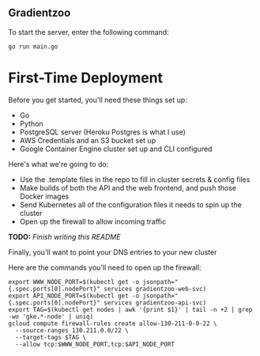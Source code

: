 Gradientzoo
-----------

To start the server, enter the following command:

```console
go run main.go
```

First-Time Deployment
=====================

Before you get started, you'll need these things set up:

* Go
* Python
* PostgreSQL server (Heroku Postgres is what I use)
* AWS Credentials and an S3 bucket set up
* Google Container Engine cluster set up and CLI configured

Here's what we're going to do:

* Use the .template files in the repo to fill in cluster secrets & config files
* Make builds of both the API and the web frontend, and push those Docker images
* Send Kubernetes all of the configuration files it needs to spin up the cluster
* Open up the firewall to allow incoming traffic

**TODO:** *Finish writing this README*

Finally, you'll want to point your DNS entries to your new cluster

Here are the commands you'll need to open up the firewall:

```console
export WWW_NODE_PORT=$(kubectl get -o jsonpath="{.spec.ports[0].nodePort}" services gradientzoo-web-svc)
export API_NODE_PORT=$(kubectl get -o jsonpath="{.spec.ports[0].nodePort}" services gradientzoo-api-svc)
export TAG=$(kubectl get nodes | awk '{print $1}' | tail -n +2 | grep -wo 'gke.*-node' | uniq)
gcloud compute firewall-rules create allow-130-211-0-0-22 \
  --source-ranges 130.211.0.0/22 \
  --target-tags $TAG \
  --allow tcp:$WWW_NODE_PORT,tcp:$API_NODE_PORT
```